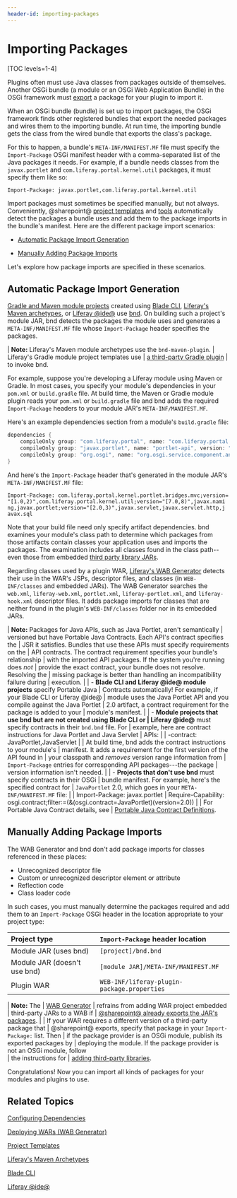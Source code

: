 ```yaml
---
header-id: importing-packages
---
```


# Importing Packages

[TOC levels=1-4]

Plugins often must use Java classes from packages outside of themselves. Another
OSGi bundle (a module or an OSGi Web Application Bundle) in the OSGi framework
must
[export](/docs/7-2/customization/-/knowledge_base/c/exporting-packages)
a package for your plugin to import it. 

When an OSGi bundle (bundle) is set up to import packages, the OSGi framework
finds other registered bundles that export the needed packages and wires them to
the importing bundle. At run time, the importing bundle gets the class from the
wired bundle that exports the class's package. 

For this to happen, a bundle's `META-INF/MANIFEST.MF` file must specify the
`Import-Package` OSGi manifest header with a comma-separated list of the Java
packages it needs. For example, if a bundle needs classes from the
`javax.portlet` and `com.liferay.portal.kernel.util` packages, it must specify
them like so:

    Import-Package: javax.portlet,com.liferay.portal.kernel.util

Import packages must sometimes be specified manually, but not always.
Conveniently, @sharepoint@
[project templates](/docs/7-2/reference/-/knowledge_base/r/project-templates)
and
[tools](/docs/7-2/reference/-/knowledge_base/r/tooling)
automatically detect the packages a bundle uses and add them to the package
imports in the bundle's manifest. Here are the different package import
scenarios:

- [Automatic Package Import Generation](#automatic-package-import-generation)

- [Manually Adding Package Imports](#manually-adding-package-imports)

Let's explore how package imports are specified in these scenarios. 

## Automatic Package Import Generation

[Gradle and Maven module projects](/docs/7-2/reference/-/knowledge_base/r/project-templates)
created using
[Blade CLI](/docs/7-2/reference/-/knowledge_base/r/blade-cli),
[Liferay's Maven archetypes](/docs/7-2/reference/-/knowledge_base/r/maven),
or
[Liferay @ide@](/docs/7-2/reference/-/knowledge_base/r/liferay-dev-studio)
use
[bnd](http://bnd.bndtools.org/).
On building such a project's module JAR, bnd detects the packages the module
uses and generates a `META-INF/MANIFEST.MF` file whose `Import-Package` header
specifies the packages. 

| **Note:** Liferay's Maven module archetypes use the `bnd-maven-plugin`.
| Liferay's Gradle module project templates use
| [a third-party Gradle plugin](https://github.com/TomDmitriev/gradle-bundle-plugin)
| to invoke bnd.

For example, suppose you're developing a Liferay module using Maven or Gradle.
In most cases, you specify your module's dependencies in your `pom.xml` or
`build.gradle` file. At build time, the Maven or Gradle module plugin reads your
`pom.xml` or `build.gradle` file and bnd adds the required `Import-Package`
headers to your module JAR's `META-INF/MANIFEST.MF`. 

Here's an example dependencies section from a module's `build.gradle` file:

```groovy
dependencies {
    compileOnly group: "com.liferay.portal", name: "com.liferay.portal.kernel", version: "2.0.0"
    compileOnly group: "javax.portlet", name: "portlet-api", version: "2.0"
    compileOnly group: "org.osgi", name: "org.osgi.service.component.annotations", version: "1.3.0"
}
```

And here's the `Import-Package` header that's generated in the module JAR's
`META-INF/MANIFEST.MF` file:

    Import-Package: com.liferay.portal.kernel.portlet.bridges.mvc;version=
    "[1.0,2)",com.liferay.portal.kernel.util;version="[7.0,8)",javax.nami
    ng,javax.portlet;version="[2.0,3)",javax.servlet,javax.servlet.http,j
    avax.sql

Note that your build file need only specify artifact dependencies. bnd examines
your module's class path to determine which packages from those artifacts
contain classes your application uses and imports the packages. The examination
includes all classes found in the class path--even those from embedded
[third party library JARs](/docs/7-2/customization/-/knowledge_base/c/adding-third-party-libraries-to-a-module). 

Regarding classes used by a plugin WAR,
[Liferay's WAB Generator](/docs/7-2/customization/-/knowledge_base/c/deploying-wars-wab-generator)
detects their use in the WAR's JSPs, descriptor files, and classes (in
`WEB-INF/classes` and embedded JARs). The WAB Generator searches the `web.xml`,
`liferay-web.xml`, `portlet.xml`, `liferay-portlet.xml`, and `liferay-hook.xml`
descriptor files. It adds package imports for classes that are neither found in
the plugin's `WEB-INF/classes` folder nor in its embedded JARs. 

| **Note:** Packages for Java APIs, such as Java Portlet, aren't semantically
| versioned but have Portable Java Contracts. Each API's contract specifies the
| JSR it satisfies. Bundles that use these APIs must specify requirements on the
| API contracts. The contract requirement specifies your bundle's relationship
| with the imported API packages. If the system you're running does *not*
| provide the exact contract, your bundle does not resolve. Resolving the 
| missing package is better than handling an incompatibility failure during 
| execution.
| 
| -   **Blade CLI and Liferay @ide@ module projects** specify Portable Java
|     Contracts automatically! For example, if your Blade CLI or Liferay @ide@
|     module uses the Java Portlet API and you compile against the Java Portlet
|     2.0 artifact, a contract requirement for the package is added to your
|     module's manifest.
| 
| -   **Module projects that use bnd but are not created using Blade CLI or
|     Liferay @ide@** must specify contracts in their `bnd.bnd` file. For 
|     example, here are contract instructions for Java Portlet and Java Servlet 
|     APIs:
| 
|         -contract: JavaPortlet,JavaServlet
| 
|     At build time, bnd adds the contract instructions to your module's 
|     manifest. It adds a requirement for the first version of the API found in 
|     your classpath and *removes* version range information from
|     `Import-Package` entries for corresponding API packages---the package 
|     version information isn't needed.
| 
| -   **Projects that don't use bnd** must specify contracts in their OSGi
|     bundle manifest. For example, here's the specified contract for 
|     `JavaPortlet` 2.0, which goes in your `META-INF/MANIFEST.MF` file:
| 
|         Import-Package: javax.portlet
|         Require-Capability: osgi.contract;filter:=(&(osgi.contract=JavaPortlet)(version=2.0))
| 
| For Portable Java Contract details, see
| [Portable Java Contract Definitions](https://www.osgi.org/portable-java-contract-definitions/).

## Manually Adding Package Imports

The WAB Generator and bnd don't add package imports for classes referenced in
these places:

-   Unrecognized descriptor file
-   Custom or unrecognized descriptor element or attribute
-   Reflection code
-   Class loader code

In such cases, you must manually determine the packages required and add them to
an `Import-Package` OSGi header in the location appropriate to your project
type:

| Project type | `Import-Package` header location |
| :----------- | :------------------------------- |
| Module JAR (uses bnd)     | `[project]/bnd.bnd` |
| Module JAR (doesn't use bnd) | `[module JAR]/META-INF/MANIFEST.MF` |
| Plugin WAR | `WEB-INF/liferay-plugin-package.properties` |

| **Note:** The
| [WAB Generator](/docs/7-2/customization/-/knowledge_base/c/deploying-wars-wab-generator)
| refrains from adding WAR project embedded
| third-party JARs to a WAB if
| [@sharepoint@ already exports the JAR's packages](/docs/7-2/customization/-/knowledge_base/c/understanding-excluded-jars).
| 
| If your WAR requires a different version of a third-party package that
| @sharepoint@ exports, specify that package in your `Import-Package:` list. Then 
| if the package provider is an OSGi module, publish its exported packages by
| deploying the module. If the package provider is not an OSGi module, follow  
| the instructions for
| [adding third-party libraries](/docs/7-2/customization/-/knowledge_base/c/adding-third-party-libraries-to-a-module). 

Congratulations! Now you can import all kinds of packages for your modules and
plugins to use.

## Related Topics

[Configuring Dependencies](/docs/7-2/customization/-/knowledge_base/c/configuring-dependencies)

[Deploying WARs \(WAB Generator\)](/docs/7-2/customization/-/knowledge_base/c/deploying-wars-wab-generator)

[Project Templates](/docs/7-2/reference/-/knowledge_base/r/project-templates)

[Liferay's Maven Archetypes](/docs/7-2/reference/-/knowledge_base/r/maven)

[Blade CLI](/docs/7-2/reference/-/knowledge_base/r/blade-cli)

[Liferay @ide@](/docs/7-2/reference/-/knowledge_base/r/liferay-dev-studio)
